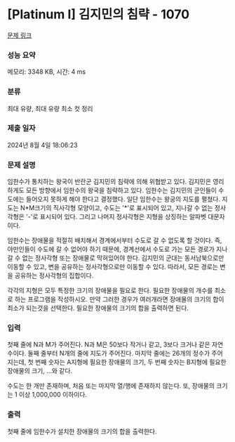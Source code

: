 # [Platinum I] 김지민의 침략 - 1070 

[문제 링크](https://www.acmicpc.net/problem/1070) 

### 성능 요약

메모리: 3348 KB, 시간: 4 ms

### 분류

최대 유량, 최대 유량 최소 컷 정리

### 제출 일자

2024년 8월 4일 18:06:23

### 문제 설명

<p>임한수가 통치하는 왕국이 반란군 김지민의 침략에 의해 위협받고 있다. 김지민은 영리하게도 모든 방향에서 임한수의 왕국을 침략하고 있다. 임한수는 김지민의 군인들이 수도에는 들어오지 못하게 해야 한다고 결정했다. 일단 임한수는 왕궁의 지도를 펼쳤다. 지도는 N*M크기의 직사각형 모양이고, 수도는 '*'로 표시되어 있고, 지나갈 수 없는 정사각형은 '-'로 표시되어 있다. 그리고 나머지 정사각형은 지형을 상징하는 알파벳 대문자이다.</p>

<p>임한수는 장애물을 적절히 배치해서 경계에서부터 수도로 갈 수 없도록 할 것이다. 즉, 야만인들이 수도에 갈 수 없어야 하기 때문에, 경계선에서 수도로 가는 모든 경로가 지나갈 수 없는 정사각형 또는 장애물로 막혀있어야 한다. 김지민의 군대는 동서남북으로만 이동할 수 있고, 변을 공유하는 정사각형으로만 이동할 수 있다. 따라서, 모든 경로는 변을 공유하는 정사각형의 집합이다.</p>

<p>각각의 지형은 모두 특정한 크기의 장애물을 필요로 한다. 필요한 장애물의 개수를 최소로 하는 프로그램을 작성하시오. 만약 그러한 경우가 여러개라면 장애물의 크기의 합이 최소가 되는것을 선택한다. 필요한 장애물의 크기의 합을 출력하면 된다.</p>

### 입력 

 <p>첫째 줄에 N과 M가 주어진다. N과 M은 50보다 작거나 같고, 3보다 크거나 같은 자연수이다. 둘째 줄부터 N개의 줄에 지도가 주어진다. 마지막 줄에는 26개의 정수가 주어지는데, 첫 번째 숫자는 A지형에 필요한 장애물의 크기, 두 번째 숫자는 B지형에 필요한 장애물의 크기, ...와 같다.</p>

<p>수도는 한 개만 존재하며, 처음 또는 마지막 열/행에 존재하지 않는다. 또, 장애물의 크기는 1 이상 1,000,000 이하이다.</p>

### 출력 

 <p>첫째 줄에 임한수가 설치한 장애물의 크기의 합을 출력한다.</p>

